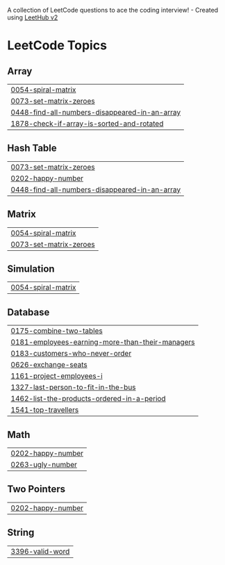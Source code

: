 A collection of LeetCode questions to ace the coding interview! - Created using [LeetHub v2](https://github.com/arunbhardwaj/LeetHub-2.0)
<!---LeetCode Topics Start-->
# LeetCode Topics
## Array
|  |
| ------- |
| [0054-spiral-matrix](https://github.com/Sunkara-Srinivas/leetcode/tree/master/0054-spiral-matrix) |
| [0073-set-matrix-zeroes](https://github.com/Sunkara-Srinivas/leetcode/tree/master/0073-set-matrix-zeroes) |
| [0448-find-all-numbers-disappeared-in-an-array](https://github.com/Sunkara-Srinivas/leetcode/tree/master/0448-find-all-numbers-disappeared-in-an-array) |
| [1878-check-if-array-is-sorted-and-rotated](https://github.com/Sunkara-Srinivas/leetcode/tree/master/1878-check-if-array-is-sorted-and-rotated) |
## Hash Table
|  |
| ------- |
| [0073-set-matrix-zeroes](https://github.com/Sunkara-Srinivas/leetcode/tree/master/0073-set-matrix-zeroes) |
| [0202-happy-number](https://github.com/Sunkara-Srinivas/leetcode/tree/master/0202-happy-number) |
| [0448-find-all-numbers-disappeared-in-an-array](https://github.com/Sunkara-Srinivas/leetcode/tree/master/0448-find-all-numbers-disappeared-in-an-array) |
## Matrix
|  |
| ------- |
| [0054-spiral-matrix](https://github.com/Sunkara-Srinivas/leetcode/tree/master/0054-spiral-matrix) |
| [0073-set-matrix-zeroes](https://github.com/Sunkara-Srinivas/leetcode/tree/master/0073-set-matrix-zeroes) |
## Simulation
|  |
| ------- |
| [0054-spiral-matrix](https://github.com/Sunkara-Srinivas/leetcode/tree/master/0054-spiral-matrix) |
## Database
|  |
| ------- |
| [0175-combine-two-tables](https://github.com/Sunkara-Srinivas/leetcode/tree/master/0175-combine-two-tables) |
| [0181-employees-earning-more-than-their-managers](https://github.com/Sunkara-Srinivas/leetcode/tree/master/0181-employees-earning-more-than-their-managers) |
| [0183-customers-who-never-order](https://github.com/Sunkara-Srinivas/leetcode/tree/master/0183-customers-who-never-order) |
| [0626-exchange-seats](https://github.com/Sunkara-Srinivas/leetcode/tree/master/0626-exchange-seats) |
| [1161-project-employees-i](https://github.com/Sunkara-Srinivas/leetcode/tree/master/1161-project-employees-i) |
| [1327-last-person-to-fit-in-the-bus](https://github.com/Sunkara-Srinivas/leetcode/tree/master/1327-last-person-to-fit-in-the-bus) |
| [1462-list-the-products-ordered-in-a-period](https://github.com/Sunkara-Srinivas/leetcode/tree/master/1462-list-the-products-ordered-in-a-period) |
| [1541-top-travellers](https://github.com/Sunkara-Srinivas/leetcode/tree/master/1541-top-travellers) |
## Math
|  |
| ------- |
| [0202-happy-number](https://github.com/Sunkara-Srinivas/leetcode/tree/master/0202-happy-number) |
| [0263-ugly-number](https://github.com/Sunkara-Srinivas/leetcode/tree/master/0263-ugly-number) |
## Two Pointers
|  |
| ------- |
| [0202-happy-number](https://github.com/Sunkara-Srinivas/leetcode/tree/master/0202-happy-number) |
## String
|  |
| ------- |
| [3396-valid-word](https://github.com/Sunkara-Srinivas/leetcode/tree/master/3396-valid-word) |
<!---LeetCode Topics End-->